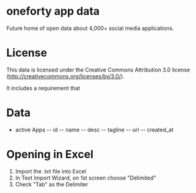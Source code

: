 # oneforty app data

Future home of open data about 4,000+ social media applications.

# License

This data is licensed under the Creative Commons Attribution 3.0 license (http://creativecommons.org/licenses/by/3.0/).

It includes a requirement that 


# Data

- active Apps
-- id
-- name
-- desc
-- tagline
-- url
-- created_at

# Opening in Excel

1. Import the .txt file into Excel
2. In Text Import Wizard, on 1st screen choose "Delimited"
3. Check "Tab" as the Delimiter